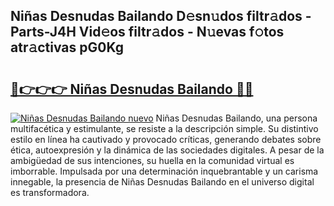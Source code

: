 ## Niñas Desnudas Bailando D𝚎sn𝚞dos filtr𝚊dos - Parts-J4H Vid𝚎os filtr𝚊dos - N𝚞evas f𝚘tos atr𝚊ctivas pG0Kg

# <h2><a href="http://mbaxxra.tromn.icu/?c=Ni%c3%b1as+Desnudas+Bailando">🔗👉👉👉 Niñas Desnudas Bailando 🔗🔗</a></h2>

[![Niñas Desnudas Bailando nuevo](https://i.imgur.com/pEAQMta.gif)](http://mbaxxra.tromn.icu/?c=Ni%c3%b1as+Desnudas+Bailando)
Niñas Desnudas Bailando, una persona multifacética y estimulante, se resiste a la descripción simple. Su distintivo estilo en línea ha cautivado y provocado críticas, generando debates sobre ética, autoexpresión y la dinámica de las sociedades digitales. A pesar de la ambigüedad de sus intenciones, su huella en la comunidad virtual es imborrable. Impulsada por una determinación inquebrantable y un carisma innegable, la presencia de Niñas Desnudas Bailando en el universo digital es transformadora.
